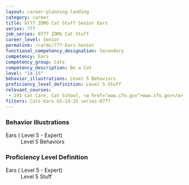 ```yaml
---
layout: career-planning-landing
category: career
title: 0777 ZOMG Cat Stuff Senior Ears
series: 777
job_series: 0777 ZOMG Cat Stuff
career_level: Senior
permalink: /cards/777-Ears-Senior
functional_competency_designation: Secondary
competency: Ears
competency_group: Cats
competency_description: Be a Cat
level: "14-15"
behavior_illustrations: Level 5 Behaviors
proficiency_level_definition: Level 5 Stuff
relevant_courses: 
 - 193 Cat Care, Cat School, <a href="www.cfo.gov">www.cfo.gov</a>
filters: Cats-Ears GS-14-15 series-0777
---
```


<div class="desktop:grid-col-6 margin-y-205">
  <div class="border-top-05 bg-white padding-2 shadow-5 height-full members-hover border-1px border-gray-30 border-top-orange radius-lg">
    <h3>Behavior Illustrations</h3>
    <dl class="text-base"><dt>Ears ( Level 5 - Expert)</dt><dd>Level 5 Behaviors</dd></dl>
  </div>
</div>
<div class="desktop:grid-col-6 margin-y-205">
  <div class="border-top-05 bg-white padding-2 shadow-5 height-full members-hover border-1px border-gray-30 border-top-orange radius-lg">
    <h3>Proficiency Level Definition</h3>
    <dl class="text-base"><dt>Ears ( Level 5 - Expert)</dt><dd>Level 5 Stuff</dd></dl>
  </div>
</div>